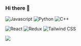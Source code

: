 ### Hi there 👋

![Javascript](https://img.shields.io/badge/Javascript-F7DF1E.svg?&style=for-the-badge&logo=javascript&logoColor=white) ![Python](https://img.shields.io/badge/Python-3776AB.svg?&style=for-the-badge&logo=python&logoColor=white) ![C++](https://img.shields.io/badge/C++-00599C.svg?&style=for-the-badge&logo=c++&logoColor=white)

![React](https://img.shields.io/badge/React-61DAFB.svg?&style=for-the-badge&logo=react&logoColor=white) ![Redux](https://img.shields.io/badge/Redux-764ABC.svg?&style=for-the-badge&logo=redux&logoColor=white) ![Tailwind CSS](https://img.shields.io/badge/Tailwind%20CSS-06B6D4.svg?&style=for-the-badge&logo=tailwind%20css&logoColor=white)

<img src="https://github-readme-stats.vercel.app/api?username=dabinchiii&show_icons=true&theme=shadow-green">

<!--
**dabinchiii/dabinchiii** is a ✨ _special_ ✨ repository because its `README.md` (this file) appears on your GitHub profile.

Here are some ideas to get you started:

- 🔭 I’m currently working on ...
- 🌱 I’m currently learning ...
- 👯 I’m looking to collaborate on ...
- 🤔 I’m looking for help with ...
- 💬 Ask me about ...
- 📫 How to reach me: ...
- 😄 Pronouns: ...
- ⚡ Fun fact: ...
-->
